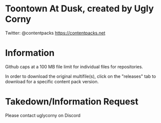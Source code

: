 # Toontown At Dusk, created by Ugly Corny

Twitter: @contentpacks
https://contentpacks.net

# Information

Github caps at a 100 MB file limit for individual files for repositories.

In order to download the original multifile(s), click on the "releases" tab to download for a specific content pack version.



# Takedown/Information Request
Please contact uglycorny on Discord
